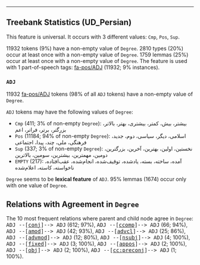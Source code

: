 

--------------------------------------------------------------------------------

## Treebank Statistics (UD_Persian)

This feature is universal.
It occurs with 3 different values: `Cmp`, `Pos`, `Sup`.

11932 tokens (9%) have a non-empty value of `Degree`.
2810 types (20%) occur at least once with a non-empty value of `Degree`.
1759 lemmas (25%) occur at least once with a non-empty value of `Degree`.
The feature is used with 1 part-of-speech tags: [fa-pos/ADJ]() (11932; 9% instances).

### `ADJ`

11932 [fa-pos/ADJ]() tokens (98% of all `ADJ` tokens) have a non-empty value of `Degree`.

`ADJ` tokens may have the following values of `Degree`:

* `Cmp` (411; 3% of non-empty `Degree`): بیشتر، بیش، کمتر، بیشتری، بهتر، بالاتر، بزرگتر، برتر، فراتر، اعم
* `Pos` (11184; 94% of non-empty `Degree`): اسلامی، دیگر، سیاسی، دوم، جدید، فرهنگی، ملی، چند، پیدا، اجتماعی
* `Sup` (337; 3% of non-empty `Degree`): نخستین، اولین، بهترین، آخرین، بزرگترین، دومین، مهمترین، بیشترین، سومین، بالاترین
* `EMPTY` (217): آمده، ساخته، بسته، یادشده، توقیف‌شده، انجام‌شده، عقب‌افتاده، ناخواسته، کاسته، اعلام‌شده

`Degree` seems to be **lexical feature** of `ADJ`. 95% lemmas (1674) occur only with one value of `Degree`.

## Relations with Agreement in `Degree`

The 10 most frequent relations where parent and child node agree in `Degree`:
<tt>ADJ --[<a href="../dep/conj.html">conj</a>]--> ADJ</tt> (612; 97%),
<tt>ADJ --[<a href="../dep/ccomp.html">ccomp</a>]--> ADJ</tt> (66; 94%),
<tt>ADJ --[<a href="../dep/amod.html">amod</a>]--> ADJ</tt> (42; 93%),
<tt>ADJ --[<a href="../dep/advcl.html">advcl</a>]--> ADJ</tt> (25; 86%),
<tt>ADJ --[<a href="../dep/advmod.html">advmod</a>]--> ADJ</tt> (12; 80%),
<tt>ADJ --[<a href="../dep/nsubj.html">nsubj</a>]--> ADJ</tt> (4; 100%),
<tt>ADJ --[<a href="../dep/fixed.html">fixed</a>]--> ADJ</tt> (3; 100%),
<tt>ADJ --[<a href="../dep/appos.html">appos</a>]--> ADJ</tt> (2; 100%),
<tt>ADJ --[<a href="../dep/obj.html">obj</a>]--> ADJ</tt> (2; 100%),
<tt>ADJ --[<a href="../dep/cc:preconj.html">cc:preconj</a>]--> ADJ</tt> (1; 100%).

